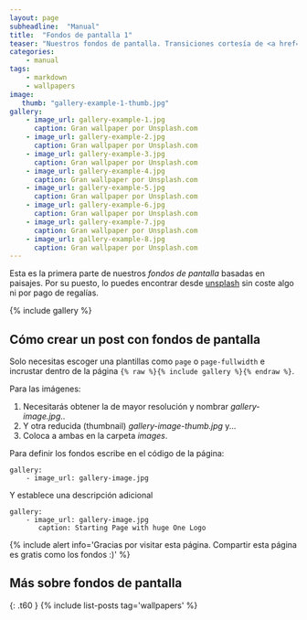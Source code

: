 ```yaml
---
layout: page
subheadline:  "Manual"
title:  "Fondos de pantalla 1"
teaser: "Nuestros fondos de pantalla. Transiciones cortesía de <a href='http://foundation.zurb.com/docs/components/clearing.html'>Clearing Lightbox</a>."
categories:
    - manual
tags:
    - markdown
    - wallpapers
image:
   thumb: "gallery-example-1-thumb.jpg"
gallery:
    - image_url: gallery-example-1.jpg
      caption: Gran wallpaper por Unsplash.com
    - image_url: gallery-example-2.jpg
      caption: Gran wallpaper por Unsplash.com
    - image_url: gallery-example-3.jpg
      caption: Gran wallpaper por Unsplash.com
    - image_url: gallery-example-4.jpg
      caption: Gran wallpaper por Unsplash.com
    - image_url: gallery-example-5.jpg
      caption: Gran wallpaper por Unsplash.com
    - image_url: gallery-example-6.jpg
      caption: Gran wallpaper por Unsplash.com
    - image_url: gallery-example-7.jpg
      caption: Gran wallpaper por Unsplash.com
    - image_url: gallery-example-8.jpg
      caption: Gran wallpaper por Unsplash.com
---
```

Esta es la primera parte de nuestros *fondos de pantalla* basadas en paisajes. Por su puesto, lo puedes encontrar desde [unsplash](https://unsplash.com/) sin coste algo ni por pago de regalías.

{% include gallery %}

## Cómo crear un post con fondos de pantalla

Solo necesitas escoger una plantillas como `page` o `page-fullwidth` e incrustar dentro de la página `{% raw %}{% include gallery %}{% endraw %}`.

Para las imágenes:

1. Necesitarás obtener la de mayor resolución y nombrar *gallery-image.jpg*..
2. Y otra reducida (thumbnail) *gallery-image-thumb.jpg* y...
3. Coloca a ambas en la carpeta *images*.

Para definir los fondos escribe en el código de la página:

~~~
gallery:
    - image_url: gallery-image.jpg
~~~

Y establece una descripción adicional

~~~
gallery:
    - image_url: gallery-image.jpg
       caption: Starting Page with huge One Logo
~~~


{% include alert info='Gracias por visitar esta página. Compartir esta página es gratis como los fondos :)' %}


## Más sobre fondos de pantalla
{: .t60 }
{% include list-posts tag='wallpapers' %}



 [1]: http://foundation.zurb.com/docs/components/clearing.html
 [2]: http://foundation.zurb.com/docs/components/block_grid.html
